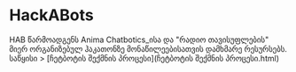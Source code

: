 # HackABots
HAB წარმოადგენს Anima Chatbotics_ისა და "რადიო თავისუფლების" მიერ ორგანიზებულ ჰაკათონზე მონაწილეებისათვის დამხმარე რესურსებს. 
საწყისი > 
[ჩეტბოტის შექმნის პროცესი](ჩეტბოტის შექმნის პროცესი.html)
